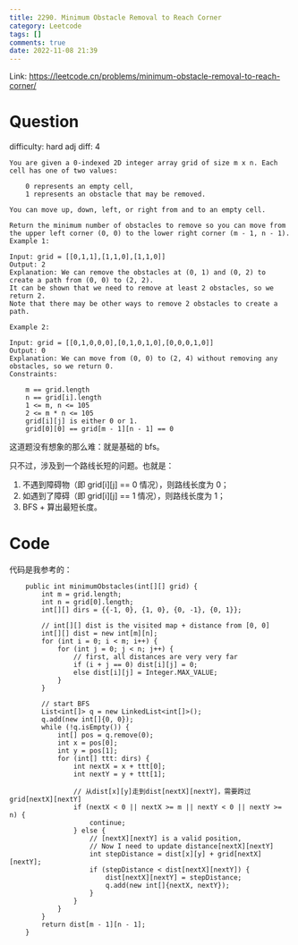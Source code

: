 ```yaml
---
title: 2290. Minimum Obstacle Removal to Reach Corner
category: Leetcode
tags: []
comments: true
date: 2022-11-08 21:39
---
```



Link: https://leetcode.cn/problems/minimum-obstacle-removal-to-reach-corner/

# Question

difficulty: hard
adj diff: 4

    You are given a 0-indexed 2D integer array grid of size m x n. Each cell has one of two values:

    	0 represents an empty cell,
    	1 represents an obstacle that may be removed.

    You can move up, down, left, or right from and to an empty cell.

    Return the minimum number of obstacles to remove so you can move from the upper left corner (0, 0) to the lower right corner (m - 1, n - 1).
    Example 1:

    Input: grid = [[0,1,1],[1,1,0],[1,1,0]]
    Output: 2
    Explanation: We can remove the obstacles at (0, 1) and (0, 2) to create a path from (0, 0) to (2, 2).
    It can be shown that we need to remove at least 2 obstacles, so we return 2.
    Note that there may be other ways to remove 2 obstacles to create a path.

    Example 2:

    Input: grid = [[0,1,0,0,0],[0,1,0,1,0],[0,0,0,1,0]]
    Output: 0
    Explanation: We can move from (0, 0) to (2, 4) without removing any obstacles, so we return 0.
    Constraints:

    	m == grid.length
    	n == grid[i].length
    	1 <= m, n <= 105
    	2 <= m * n <= 105
    	grid[i][j] is either 0 or 1.
    	grid[0][0] == grid[m - 1][n - 1] == 0

这道题没有想象的那么难：就是基础的 bfs。

只不过，涉及到一个路线长短的问题。也就是：

1. 不遇到障碍物（即 grid[i][j] == 0 情况），则路线长度为 0；
1. 如遇到了障碍（即 grid[i][j] == 1 情况），则路线长度为 1；
1. BFS + 算出最短长度。

# Code

代码是我参考的：

```
    public int minimumObstacles(int[][] grid) {
        int m = grid.length;
        int n = grid[0].length;
        int[][] dirs = {{-1, 0}, {1, 0}, {0, -1}, {0, 1}};

        // int[][] dist is the visited map + distance from [0, 0]
        int[][] dist = new int[m][n];
        for (int i = 0; i < m; i++) {
            for (int j = 0; j < n; j++) {
                // first, all distances are very very far
                if (i + j == 0) dist[i][j] = 0;
                else dist[i][j] = Integer.MAX_VALUE;
            }
        }

        // start BFS
        List<int[]> q = new LinkedList<int[]>();
        q.add(new int[]{0, 0});
        while (!q.isEmpty()) {
            int[] pos = q.remove(0);
            int x = pos[0];
            int y = pos[1];
            for (int[] ttt: dirs) {
                int nextX = x + ttt[0];
                int nextY = y + ttt[1];

                // 从dist[x][y]走到dist[nextX][nextY]，需要跨过grid[nextX][nextY]
                if (nextX < 0 || nextX >= m || nextY < 0 || nextY >= n) {
                    continue;
                } else {
    				// [nextX][nextY] is a valid position,
                    // Now I need to update distance[nextX][nextY]
    				int stepDistance = dist[x][y] + grid[nextX][nextY];
                    if (stepDistance < dist[nextX][nextY]) {
                        dist[nextX][nextY] = stepDistance;
                        q.add(new int[]{nextX, nextY});
                    }
                }
            }
        }
        return dist[m - 1][n - 1];
    }
```
